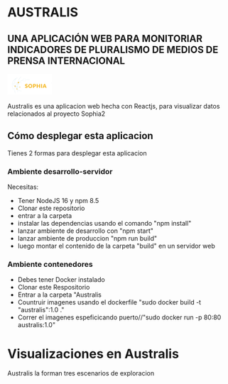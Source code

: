 # AUSTRALIS
## UNA APLICACIÓN WEB PARA MONITORIAR INDICADORES DE PLURALISMO DE MEDIOS DE PRENSA INTERNACIONAL
![N|Solid](https://raw.githubusercontent.com/TeamSophia2/Australis/main/public/static/logo1.png)

Australis es una aplicacion web hecha con Reactjs, para visualizar datos relacionados al proyecto Sophia2

## Cómo desplegar esta aplicacion
Tienes 2 formas para desplegar esta aplicacion 
### Ambiente desarrollo-servidor
Necesitas:
* Tener NodeJS 16 y npm 8.5 
* Clonar este repositorio
* entrar a la carpeta
* instalar las dependencias usando el comando "npm install"
* lanzar ambiente de desarrollo con "npm start"
* lanzar ambiente de produccion "npm run build"
* luego montar el contenido de la carpeta "build" en un servidor web

### Ambiente contenedores

* Debes tener Docker instalado
* Clonar este Respositorio
* Entrar a la carpeta "Australis
* Countruir imagenes usando el dockerfile "sudo docker build -t "australis":1.0 ."
* Correr el imagenes espeficicando puerto//"sudo docker run -p 80:80 australis:1.0" 

#  Visualizaciones en Australis 

Australis la forman tres escenarios de exploracion
